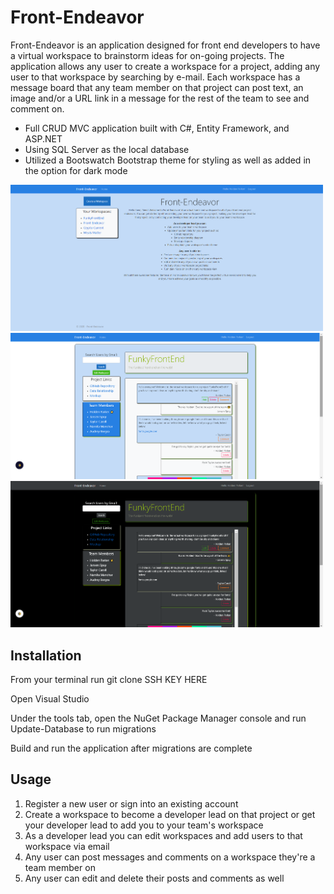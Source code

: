 # Front-Endeavor

Front-Endeavor is an application designed for front end developers to have a virtual workspace to brainstorm ideas for on-going projects. The application allows any user to create a workspace for a project, adding any user to that workspace by searching by e-mail. Each workspace has a message board that any team member on that project can post text, an image and/or a URL link in a message for the rest of the team to see and comment on.

- Full CRUD MVC application built with C#, Entity Framework, and ASP.NET
- Using SQL Server as the local database
- Utilized a Bootswatch Bootstrap theme for styling as well as added in the option for dark mode

<!-- images here -->

<img src="./wwwroot/READMEimages/Front-En1.png" width="500px"> 
<img src="./wwwroot/READMEimages/Front-En2.png" width="500px"> 
<img src="./wwwroot/READMEimages/Front-En3.png"  width="500px">

## Installation

From your terminal run git clone SSH KEY HERE

Open Visual Studio

Under the tools tab, open the NuGet Package Manager console and run Update-Database to run migrations

Build and run the application after migrations are complete

## Usage

1. Register a new user or sign into an existing account
2. Create a workspace to become a developer lead on that project or get your developer lead to add you to your team's workspace
3. As a developer lead you can edit workspaces and add users to that workspace via email
4. Any user can post messages and comments on a workspace they're a team member on
5. Any user can edit and delete their posts and comments as well
